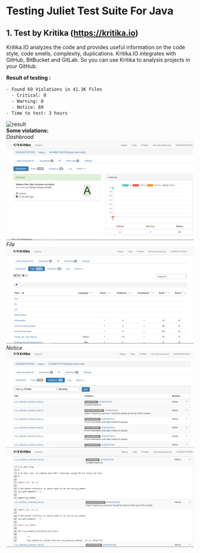 
# Testing Juliet Test Suite For Java
## 1. Test by Kritika (https://kritika.io)
Kritika.IO analyzes the code and provides useful information on the code style, code smells, complexity, duplications.
Kritika.IO integrates with GitHub, BitBucket and GitLab. So you can use Kritika to analysis projects in your GitHub.

**Result of testing :**
```
- Found 69 Violations in 41.3K Files
  - Critical: 0
  - Warning: 0
  - Notice: 69
- Time to test: 3 hours
```
![result](/pic.png)  
**Some violations:**      
*Dashbroad*  
![ex1](/pic1.png)  
*File*  
![ex2](/pic2.png)  
*Notice*  
![ex3](/pic3.png)  
![ex4](/pic4.png)
